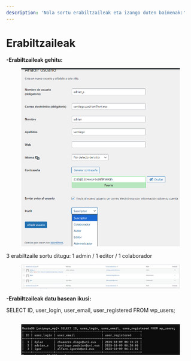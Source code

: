 ```yaml
---
description: 'Nola sortu erabiltzaileak eta izango duten baimenak:'
---
```


# Erabiltzaileak

**-Erabiltzaileak gehitu:**

<figure><img src="../.gitbook/assets/unknown (10).png" alt="" width="562"><figcaption></figcaption></figure>

3 erabiltzaile sortu ditugu: 1 admin / 1 editor / 1 colaborador

<figure><img src="../.gitbook/assets/unknown (11).png" alt=""><figcaption></figcaption></figure>

**-Erabiltzaileak datu basean ikusi:**

SELECT ID, user\_login, user\_email, user\_registered FROM wp\_users;

##

<figure><img src="../.gitbook/assets/unknown (12).png" alt=""><figcaption></figcaption></figure>
